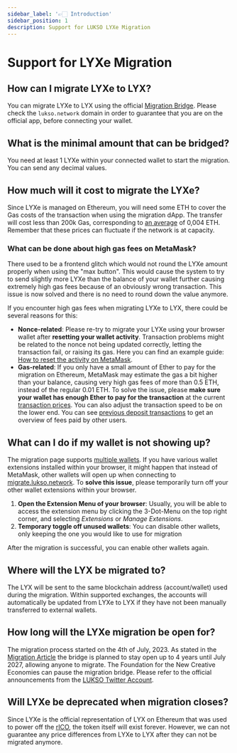 ```yaml
---
sidebar_label: '👉🏻 Introduction'
sidebar_position: 1
description: Support for LUKSO LYXe Migration
---
```


# Support for LYXe Migration

## How can I migrate LYXe to LYX?

You can migrate LYXe to LYX using the official [Migration Bridge](https://migrate.lukso.network/). Please check the `lukso.network` domain in order to guarantee that you are on the official app, before connecting your wallet.

## What is the minimal amount that can be bridged?

You need at least 1 LYXe within your connected wallet to start the migration. You can send any decimal values.

## How much will it cost to migrate the LYXe?

Since LYXe is managed on Ethereum, you will need some ETH to cover the Gas costs of the transaction when using the migration dApp. The transfer will cost less than 200k Gas, corresponding to [an average](https://etherscan.io/gastracker) of 0,004 ETH. Remember that these prices can fluctuate if the network is at capacity.

### What can be done about high gas fees on MetaMask?

There used to be a frontend glitch which would not round the LYXe amount properly when using the "max button". This would cause the system to try to send slightly more LYXe than the balance of your wallet further causing extremely high gas fees because of an obviously wrong transaction. This issue is now solved and there is no need to round down the value anymore.

If you encounter high gas fees when migrating LYXe to LYX, there could be several reasons for this:

- **Nonce-related**: Please re-try to migrate your LYXe using your browser wallet after **resetting your wallet activity**. Transaction problems might be related to the nonce not being updated correctly, letting the transaction fail, or raising its gas. Here you can find an example guide: [How to reset the activity on MetaMask](https://support.metamask.io/hc/en-us/articles/360015488891-How-to-clear-your-account-activity-reset-account).
- **Gas-related**: If you only have a small amount of Ether to pay for the migration on Ethereum, MetaMask may estimate the gas a bit higher than your balance, causing very high gas fees of more than 0.5 ETH, instead of the regular 0.01 ETH. To solve the issue, please **make sure your wallet has enough Ether to pay for the transaction** at the current [transaction prices](https://etherscan.io/gastracker). You can also adjust the transaction speed to be on the lower end. You can see [previous deposit transactions](https://etherscan.io/address/0xdE000042830A211533662637fE66760f1F2cD717#tokentxns) to get an overview of fees paid by other users.

## What can I do if my wallet is not showing up?

The migration page supports [multiple wallets](../../../general/wallet-support.md). If you have various wallet extensions installed within your browser, it might happen that instead of MetaMask, other wallets will open up when connecting to [migrate.lukso.network](https://migrate.lukso.network/). To **solve this issue**, please temporarily turn off your other wallet extensions within your browser.

1. **Open the Extension Menu of your browser**: Usually, you will be able to access the extension menu by clicking the 3-Dot-Menu on
   the top right corner, and selecting _Extensions_ or _Manage Extensions_.
2. **Temporary toggle off unused wallets**: You can disable other wallets, only keeping the one you would like to use for migration

After the migration is successful, you can enable other wallets again.

## Where will the LYX be migrated to?

The LYX will be sent to the same blockchain address (account/wallet) used during the migration. Within supported exchanges, the accounts will automatically be updated from LYXe to LYX if they have not been manually transferred to external wallets.

## How long will the LYXe migration be open for?

The migration process started on the 4th of July, 2023. As stated in the [Migration Article](https://medium.com/lukso/the-lyxe-migration-process-374053e5ddf5) the bridge is planned to stay open up to 4 years until July 2027, allowing anyone to migrate. The Foundation for the New Creative Economies can pause the migration bridge. Please refer to the official announcements from the [LUKSO Twitter Account](https://twitter.com/lukso_io).

## Will LYXe be deprecated when migration closes?

Since LYXe is the official representation of LYX on Ethereum that was used to power off the [rICO](https://medium.com/lukso/re-launching-the-reversible-ico-5289989ce7ed), the token itself will exist forever. However, we can not guarantee any price differences from LYXe to LYX after they can not be migrated anymore.
